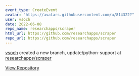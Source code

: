 ```yaml
---
event_type: CreateEvent
avatar: "https://avatars.githubusercontent.com/u/814322?"
user: vsoch
date: 2022-06-08
repo_name: researchapps/scraper
html_url: https://github.com/researchapps/scraper
repo_url: https://github.com/researchapps/scraper
---
```


<a href='https://github.com/vsoch' target='_blank'>vsoch</a> created a new branch, update/python-support at <a href='https://github.com/researchapps/scraper' target='_blank'>researchapps/scraper</a>

<a href='https://github.com/researchapps/scraper' target='_blank'>View Repository</a>